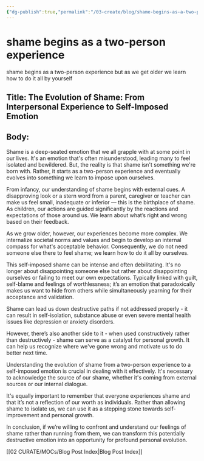 ```yaml
---
{"dg-publish":true,"permalink":"/03-create/blog/shame-begins-as-a-two-person-experience/","tags":["shame","emotional-health"]}
---
```



# shame begins as a two-person experience

shame begins as a two-person experience but as we get older we learn how to do it all by yourself

## Title: The Evolution of Shame: From Interpersonal Experience to Self-Imposed Emotion

## Body:

Shame is a deep-seated emotion that we all grapple with at some point in our lives. It's an emotion that's often misunderstood, leading many to feel isolated and bewildered. But, the reality is that shame isn't something we're born with. Rather, it starts as a two-person experience and eventually evolves into something we learn to impose upon ourselves.

From infancy, our understanding of shame begins with external cues. A disapproving look or a stern word from a parent, caregiver or teacher can make us feel small, inadequate or inferior — this is the birthplace of shame. As children, our actions are guided significantly by the reactions and expectations of those around us. We learn about what’s right and wrong based on their feedback.

As we grow older, however, our experiences become more complex. We internalize societal norms and values and begin to develop an internal compass for what's acceptable behavior. Consequently, we do not need someone else there to feel shame; we learn how to do it all by ourselves.

This self-imposed shame can be intense and often debilitating. It's no longer about disappointing someone else but rather about disappointing ourselves or failing to meet our own expectations. Typically linked with guilt, self-blame and feelings of worthlessness; it’s an emotion that paradoxically makes us want to hide from others while simultaneously yearning for their acceptance and validation.

Shame can lead us down destructive paths if not addressed properly - it can result in self-isolation, substance abuse or even severe mental health issues like depression or anxiety disorders.

However, there’s also another side to it - when used constructively rather than destructively - shame can serve as a catalyst for personal growth. It can help us recognize where we've gone wrong and motivate us to do better next time.

Understanding the evolution of shame from a two-person experience to a self-imposed emotion is crucial in dealing with it effectively. It's necessary to acknowledge the source of our shame, whether it's coming from external sources or our internal dialogue.

It's equally important to remember that everyone experiences shame and that it’s not a reflection of our worth as individuals. Rather than allowing shame to isolate us, we can use it as a stepping stone towards self-improvement and personal growth.

In conclusion, if we’re willing to confront and understand our feelings of shame rather than running from them, we can transform this potentially destructive emotion into an opportunity for profound personal evolution.


[[02 CURATE/MOCs/Blog Post Index\|Blog Post Index]]
